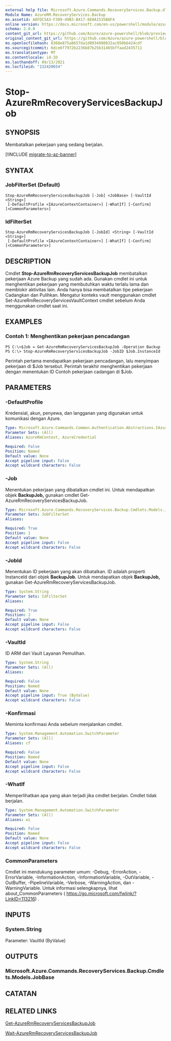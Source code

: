 ```yaml
---
external help file: Microsoft.Azure.Commands.RecoveryServices.Backup.dll-Help.xml
Module Name: AzureRM.RecoveryServices.Backup
ms.assetid: A8FDC5A3-F309-49B3-B417-8E0A1535BAF4
online version: https://docs.microsoft.com/en-us/powershell/module/azurerm.recoveryservices.backup/stop-azurermrecoveryservicesbackupjob
schema: 2.0.0
content_git_url: https://github.com/Azure/azure-powershell/blob/preview/src/ResourceManager/RecoveryServices/Commands.RecoveryServices.Backup/help/Stop-AzureRmRecoveryServicesBackupJob.md
original_content_git_url: https://github.com/Azure/azure-powershell/blob/preview/src/ResourceManager/RecoveryServices/Commands.RecoveryServices.Backup/help/Stop-AzureRmRecoveryServicesBackupJob.md
ms.openlocfilehash: 8368e875a8657da1d8934980832ac950b6424cdf
ms.sourcegitcommit: 6dce6f7972b2236b87b25b31465bffaad2435711
ms.translationtype: MT
ms.contentlocale: id-ID
ms.lasthandoff: 09/13/2021
ms.locfileid: "132420654"
---
```

# Stop-AzureRmRecoveryServicesBackupJob

## SYNOPSIS
Membatalkan pekerjaan yang sedang berjalan.

[!INCLUDE [migrate-to-az-banner](../../includes/migrate-to-az-banner.md)]

## SYNTAX

### JobFilterSet (Default)
```
Stop-AzureRmRecoveryServicesBackupJob [-Job] <JobBase> [-VaultId <String>]
 [-DefaultProfile <IAzureContextContainer>] [-WhatIf] [-Confirm] [<CommonParameters>]
```

### IdFilterSet
```
Stop-AzureRmRecoveryServicesBackupJob [-JobId] <String> [-VaultId <String>]
 [-DefaultProfile <IAzureContextContainer>] [-WhatIf] [-Confirm] [<CommonParameters>]
```

## DESCRIPTION
Cmdlet **Stop-AzureRmRecoveryServicesBackupJob** membatalkan pekerjaan Azure Backup yang sudah ada.
Gunakan cmdlet ini untuk menghentikan pekerjaan yang membutuhkan waktu terlalu lama dan memblokir aktivitas lain.
Anda hanya bisa membatalkan tipe pekerjaan Cadangkan dan Pulihkan.
Mengatur konteks vault menggunakan cmdlet Set-AzureRmRecoveryServicesVaultContext cmdlet sebelum Anda menggunakan cmdlet saat ini.

## EXAMPLES

### Contoh 1: Menghentikan pekerjaan pencadangan
```
PS C:\>$Job = Get-AzureRmRecoveryServicesBackupJob -Operation Backup
PS C:\> Stop-AzureRmRecoveryServicesBackupJob -JobID $Job.InstanceId
```

Perintah pertama mendapatkan pekerjaan pencadangan, lalu menyimpan pekerjaan di $Job tersebut.
Perintah terakhir menghentikan pekerjaan dengan menentukan ID Contoh pekerjaan cadangan di $Job.

## PARAMETERS

### -DefaultProfile
Kredensial, akun, penyewa, dan langganan yang digunakan untuk komunikasi dengan Azure.

```yaml
Type: Microsoft.Azure.Commands.Common.Authentication.Abstractions.IAzureContextContainer
Parameter Sets: (All)
Aliases: AzureRmContext, AzureCredential

Required: False
Position: Named
Default value: None
Accept pipeline input: False
Accept wildcard characters: False
```

### -Job
Menentukan pekerjaan yang dibatalkan cmdlet ini.
Untuk mendapatkan objek **BackupJob,** gunakan cmdlet Get-AzureRmRecoveryServicesBackupJob.

```yaml
Type: Microsoft.Azure.Commands.RecoveryServices.Backup.Cmdlets.Models.JobBase
Parameter Sets: JobFilterSet
Aliases:

Required: True
Position: 1
Default value: None
Accept pipeline input: False
Accept wildcard characters: False
```

### -JobId
Menentukan ID pekerjaan yang akan dibatalkan.
ID adalah properti InstanceId dari objek **BackupJob.**
Untuk mendapatkan objek **BackupJob,** gunakan Get-AzureRmRecoveryServicesBackupJob.

```yaml
Type: System.String
Parameter Sets: IdFilterSet
Aliases:

Required: True
Position: 2
Default value: None
Accept pipeline input: False
Accept wildcard characters: False
```

### -VaultId
ID ARM dari Vault Layanan Pemulihan.

```yaml
Type: System.String
Parameter Sets: (All)
Aliases:

Required: False
Position: Named
Default value: None
Accept pipeline input: True (ByValue)
Accept wildcard characters: False
```

### -Konfirmasi
Meminta konfirmasi Anda sebelum menjalankan cmdlet.

```yaml
Type: System.Management.Automation.SwitchParameter
Parameter Sets: (All)
Aliases: cf

Required: False
Position: Named
Default value: None
Accept pipeline input: False
Accept wildcard characters: False
```

### -WhatIf
Memperlihatkan apa yang akan terjadi jika cmdlet berjalan. Cmdlet tidak berjalan.

```yaml
Type: System.Management.Automation.SwitchParameter
Parameter Sets: (All)
Aliases: wi

Required: False
Position: Named
Default value: None
Accept pipeline input: False
Accept wildcard characters: False
```

### CommonParameters
Cmdlet ini mendukung parameter umum: -Debug, -ErrorAction, -ErrorVariable, -InformationAction, -InformationVariable, -OutVariable, -OutBuffer, -PipelineVariable, -Verbose, -WarningAction, dan -WarningVariable. Untuk informasi selengkapnya, lihat about_CommonParameters ( https://go.microsoft.com/fwlink/?LinkID=113216) .

## INPUTS

### System.String
Parameter: VaultId (ByValue)

## OUTPUTS

### Microsoft.Azure.Commands.RecoveryServices.Backup.Cmdlets.Models.JobBase

## CATATAN

## RELATED LINKS

[Get-AzureRmRecoveryServicesBackupJob](./Get-AzureRmRecoveryServicesBackupJob.md)

[Wait-AzureRmRecoveryServicesBackupJob](./Wait-AzureRmRecoveryServicesBackupJob.md)


